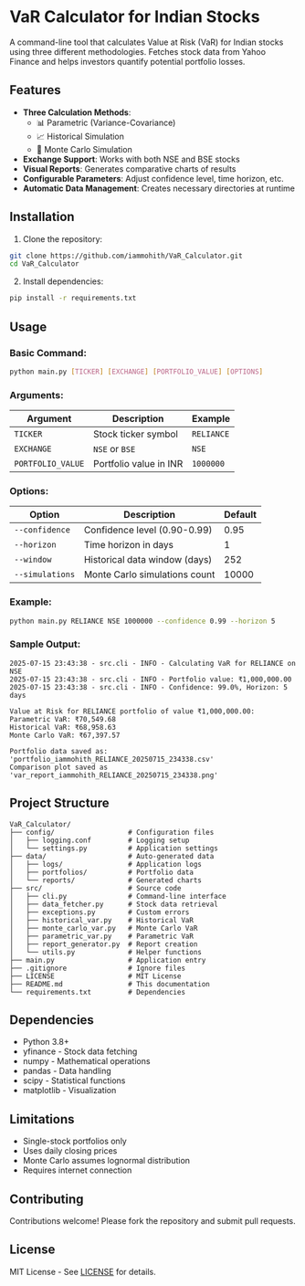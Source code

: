 # VaR Calculator for Indian Stocks

A command-line tool that calculates Value at Risk (VaR) for Indian stocks using three different methodologies. Fetches stock data from Yahoo Finance and helps investors quantify potential portfolio losses.

## Features

- **Three Calculation Methods**:
  - 📊 Parametric (Variance-Covariance)
  - 📈 Historical Simulation
  - 🎲 Monte Carlo Simulation
- **Exchange Support**: Works with both NSE and BSE stocks
- **Visual Reports**: Generates comparative charts of results
- **Configurable Parameters**: Adjust confidence level, time horizon, etc.
- **Automatic Data Management**: Creates necessary directories at runtime

## Installation

1. Clone the repository:
```bash
git clone https://github.com/iammohith/VaR_Calculator.git
cd VaR_Calculator
```

2. Install dependencies:
```bash
pip install -r requirements.txt
```

## Usage

### Basic Command:
```bash
python main.py [TICKER] [EXCHANGE] [PORTFOLIO_VALUE] [OPTIONS]
```

### Arguments:
| Argument          | Description                         | Example       |
|-------------------|-------------------------------------|---------------|
| `TICKER`          | Stock ticker symbol                 | `RELIANCE`    |
| `EXCHANGE`        | `NSE` or `BSE`                      | `NSE`         |
| `PORTFOLIO_VALUE` | Portfolio value in INR              | `1000000`     |

### Options:
| Option              | Description                          | Default |
|---------------------|--------------------------------------|---------|
| `--confidence`      | Confidence level (0.90-0.99)         | 0.95    |
| `--horizon`         | Time horizon in days                 | 1       |
| `--window`          | Historical data window (days)        | 252     |
| `--simulations`     | Monte Carlo simulations count        | 10000   |

### Example:
```bash
python main.py RELIANCE NSE 1000000 --confidence 0.99 --horizon 5
```

### Sample Output:
```
2025-07-15 23:43:38 - src.cli - INFO - Calculating VaR for RELIANCE on NSE
2025-07-15 23:43:38 - src.cli - INFO - Portfolio value: ₹1,000,000.00
2025-07-15 23:43:38 - src.cli - INFO - Confidence: 99.0%, Horizon: 5 days

Value at Risk for RELIANCE portfolio of value ₹1,000,000.00:
Parametric VaR: ₹70,549.68
Historical VaR: ₹68,958.63
Monte Carlo VaR: ₹67,397.57

Portfolio data saved as: 'portfolio_iammohith_RELIANCE_20250715_234338.csv'
Comparison plot saved as 'var_report_iammohith_RELIANCE_20250715_234338.png'
```

## Project Structure

```
VaR_Calculator/
├── config/                  # Configuration files
│   ├── logging.conf         # Logging setup
│   └── settings.py          # Application settings
├── data/                    # Auto-generated data
│   ├── logs/                # Application logs
│   ├── portfolios/          # Portfolio data
│   └── reports/             # Generated charts
├── src/                     # Source code
│   ├── cli.py               # Command-line interface
│   ├── data_fetcher.py      # Stock data retrieval
│   ├── exceptions.py        # Custom errors
│   ├── historical_var.py    # Historical VaR
│   ├── monte_carlo_var.py   # Monte Carlo VaR
│   ├── parametric_var.py    # Parametric VaR
│   ├── report_generator.py  # Report creation
│   └── utils.py             # Helper functions
├── main.py                  # Application entry
├── .gitignore               # Ignore files
├── LICENSE                  # MIT License
├── README.md                # This documentation
└── requirements.txt         # Dependencies
```

## Dependencies

- Python 3.8+
- yfinance - Stock data fetching
- numpy - Mathematical operations
- pandas - Data handling
- scipy - Statistical functions
- matplotlib - Visualization

## Limitations

- Single-stock portfolios only
- Uses daily closing prices
- Monte Carlo assumes lognormal distribution
- Requires internet connection

## Contributing

Contributions welcome! Please fork the repository and submit pull requests.

## License

MIT License - See [LICENSE](LICENSE) for details.
